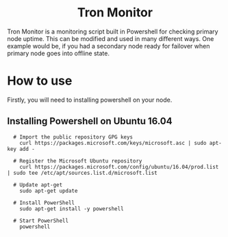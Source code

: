 <h1 align="center">
  Tron Monitor
</h1>
Tron Monitor is a monitoring script built in Powershell for checking primary node uptime. This can be modified and used in many different ways. 
One example would be, if you had a secondary node ready for failover when primary node goes into offline state.

# How to use
Firstly, you will need to installing powershell on your node.
   ## Installing Powershell on Ubuntu 16.04
      # Import the public repository GPG keys
        curl https://packages.microsoft.com/keys/microsoft.asc | sudo apt-key add -

      # Register the Microsoft Ubuntu repository
        curl https://packages.microsoft.com/config/ubuntu/16.04/prod.list | sudo tee /etc/apt/sources.list.d/microsoft.list

      # Update apt-get
        sudo apt-get update

      # Install PowerShell
        sudo apt-get install -y powershell

      # Start PowerShell
        powershell
   
